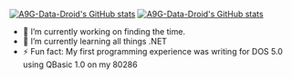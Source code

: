 [![A9G-Data-Droid's GitHub stats](https://github-readme-stats.vercel.app/api?username=A9G-Data-Droid&show_icons=true&theme=transparent&count_private=true)](https://github.com/A9G-Data-Droid)
[![A9G-Data-Droid's GitHub stats](https://github-readme-stats.vercel.app/api/top-langs/?username=A9G-Data-Droid&show_icons=true&theme=transparent)](https://github.com/A9G-Data-Droid)

<!--- [![@a9gdatadroid's Holopin board](https://holopin.io/api/user/board?user=a9gdatadroid)](https://holopin.io/@a9gdatadroid) -->



- 🔭 I’m currently working on finding the time.
- 🌱 I’m currently learning all things .NET
- ⚡ Fun fact: My first programming experience was writing for DOS 5.0 using QBasic 1.0 on my 80286
